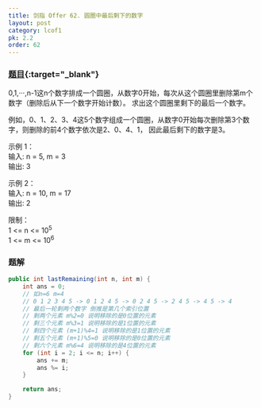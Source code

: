 ```yaml
---
title: 剑指 Offer 62. 圆圈中最后剩下的数字
layout: post
category: lcof1
pk: 2.2
order: 62
---
```


### [题目](https://leetcode-cn.com/problems/yuan-quan-zhong-zui-hou-sheng-xia-de-shu-zi-lcof/){:target="_blank"}

0,1,···,n-1这n个数字排成一个圆圈，从数字0开始，每次从这个圆圈里删除第m个数字（删除后从下一个数字开始计数）。
求出这个圆圈里剩下的最后一个数字。

例如，0、1、2、3、4这5个数字组成一个圆圈，从数字0开始每次删除第3个数字，则删除的前4个数字依次是2、0、4、1，
因此最后剩下的数字是3。

示例 1：  
输入: n = 5, m = 3  
输出: 3

示例 2：  
输入: n = 10, m = 17  
输出: 2


限制：  
1 <= n <= 10<sup>5</sup>  
1 <= m <= 10<sup>6</sup>  

### 题解

```java
public int lastRemaining(int n, int m) {
    int ans = 0;
    // 如n=6 m=4
    // 0 1 2 3 4 5 -> 0 1 2 4 5 -> 0 2 4 5 -> 2 4 5 -> 4 5 -> 4
    // 最后一轮剩两个数字 倒推是第几个索引位置
    // 剩两个元素 m%2=0 说明移除的是0位置的元素
    // 剩三个元素 m%3=1 说明移除的是1位置的元素
    // 剩四个元素 (m+1)%4=1 说明移除的是1位置的元素
    // 剩五个元素 (m+1)%5=0 说明移除的是0位置的元素
    // 剩六个元素 m%6=4 说明移除的是4位置的元素
    for (int i = 2; i <= n; i++) {
        ans += m;
        ans %= i;
    }

    return ans;
}
```